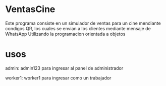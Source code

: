 # VentasCine
Este programa consiste en un simulador de ventas para un cine mendiante condigos QR, los cuales se envian a los clientes mediante mensaje de WhatsApp
Utilizando la programacion orientada a objetos

# usos
admin: admin123 para ingresar al panel de administrador 

worker1: worker1 para ingresar como un trabajador

